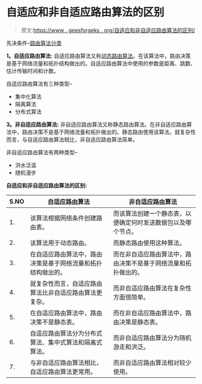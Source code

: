 # 自适应和非自适应路由算法的区别

> 原文:[https://www . geesforgeks . org/自适应和非自适应路由算法的区别/](https://www.geeksforgeeks.org/difference-between-adaptive-and-non-adaptive-routing-algorithms/)

先决条件–[路由算法分类](https://www.geeksforgeeks.org/classification-of-routing-algorithms/)

**1。自适应路由算法:**
自适应路由算法又称[动态路由算法](https://www.geeksforgeeks.org/difference-between-static-and-dynamic-routing/)。在该算法中，路由决策是基于网络流量和拓扑结构做出的。自适应路由算法中使用的参数是距离、跳数、估计传输时间和计数。

自适应路由算法有三种类型–

*   集中化算法
*   隔离算法
*   分布式算法

**3。非自适应路由算法:**
非自适应路由算法又称静态路由算法。在非自适应路由算法中，路由决策不是基于网络流量和拓扑做出的。静态路由使用该算法。就复杂性而言，与自适应路由算法相比，非自适应路由算法简单。

非自适应路由算法有两种类型–

*   洪水泛滥
*   随机漫步

**自适应和非自适应路由算法的区别:**

| S.NO | 自适应路由算法 | 非自适应路由算法 |
| --- | --- | --- |
| 1. | 该算法根据网络条件创建路由表。 | 而该算法创建一个静态表，以便确定何时发送数据包以及哪个节点。 |
| 2. | 该算法用于动态路由。 | 而静态路由使用这种算法。 |
| 3. | 在自适应路由算法中，路由决策是基于网络流量和拓扑结构做出的。 | 而在非自适应路由算法中，路由决策不是基于网络流量和拓扑做出的。 |
| 4. | 就复杂性而言，自适应路由算法比非自适应路由算法更复杂。 | 而非自适应路由算法在复杂性方面很简单。 |
| 5. | 在自适应路由算法中，路由决策不是静态表。 | 而在非自适应路由算法中，路由决策是静态表。 |
| 6. | 自适应路由算法分为分布式算法、集中式算法和隔离式算法。 | 而非自适应路由算法分为随机游走和洪泛。 |
| 7. | 与非自适应路由算法相比，自适应路由算法更常用。 | 而非自适应路由算法相对较少使用。 |